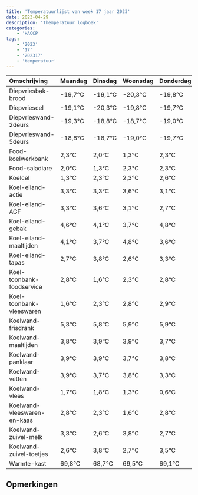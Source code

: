 ```yaml
---
title: 'Temperatuurlijst van week 17 jaar 2023'
date: 2023-04-29
description: 'Themperatuur logboek'
categories:
    - 'HACCP'
tags:
    - '2023'
    - '17'
    - '202317'
    - 'temperatuur'
---
```

|Omschrijving|Maandag|Dinsdag|Woensdag|Donderdag|Vrijdag|Zaterdag|Zondag|
|:---|:---|:---|:---|:---|:---|:---|:---|
|Diepvriesbak-brood|-19,7°C|-19,1°C|-20,3°C|-19,8°C|-19,7°C|-20,0°C| |
|Diepvriescel|-19,1°C|-20,3°C|-19,8°C|-19,7°C|-20,0°C|-20,7°C| |
|Diepvrieswand-2deurs|-19,3°C|-18,8°C|-18,7°C|-19,0°C|-19,7°C|-18,7°C| |
|Diepvrieswand-5deurs|-18,8°C|-18,7°C|-19,0°C|-19,7°C|-18,7°C|-18,7°C| |
|Food-koelwerkbank|2,3°C|2,0°C|1,3°C|2,3°C|2,3°C|2,6°C| |
|Food-saladiare|2,0°C|1,3°C|2,3°C|2,3°C|2,6°C|2,1°C| |
|Koelcel|1,3°C|2,3°C|2,3°C|2,6°C|2,1°C|1,7°C| |
|Koel-eiland-actie|3,3°C|3,3°C|3,6°C|3,1°C|2,7°C|3,8°C| |
|Koel-eiland-AGF|3,3°C|3,6°C|3,1°C|2,7°C|3,8°C|2,6°C| |
|Koel-eiland-gebak|4,6°C|4,1°C|3,7°C|4,8°C|3,6°C|4,3°C| |
|Koel-eiland-maaltijden|4,1°C|3,7°C|4,8°C|3,6°C|4,3°C|4,8°C| |
|Koel-eiland-tapas|2,7°C|3,8°C|2,6°C|3,3°C|3,8°C|3,9°C| |
|Koel-toonbank-foodservice|2,8°C|1,6°C|2,3°C|2,8°C|2,9°C|2,9°C| |
|Koel-toonbank-vleeswaren|1,6°C|2,3°C|2,8°C|2,9°C|2,9°C|2,7°C| |
|Koelwand-frisdrank|5,3°C|5,8°C|5,9°C|5,9°C|5,7°C|5,8°C| |
|Koelwand-maaltijden|3,8°C|3,9°C|3,9°C|3,7°C|3,8°C|3,3°C| |
|Koelwand-panklaar|3,9°C|3,9°C|3,7°C|3,8°C|3,3°C|2,6°C| |
|Koelwand-vetten|3,9°C|3,7°C|3,8°C|3,3°C|2,6°C|3,8°C| |
|Koelwand-vlees|1,7°C|1,8°C|1,3°C|0,6°C|1,8°C|0,7°C| |
|Koelwand-vleeswaren-en-kaas|2,8°C|2,3°C|1,6°C|2,8°C|1,7°C|2,5°C| |
|Koelwand-zuivel-melk|3,3°C|2,6°C|3,8°C|2,7°C|3,5°C|3,1°C| |
|Koelwand-zuivel-toetjes|2,6°C|3,8°C|2,7°C|3,5°C|3,1°C|3,6°C| |
|Warmte-kast|69,8°C|68,7°C|69,5°C|69,1°C|69,6°C|69,9°C| |

## Opmerkingen



